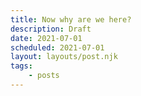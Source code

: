 ```yaml
---
title: Now why are we here?
description: Draft
date: 2021-07-01
scheduled: 2021-07-01
layout: layouts/post.njk
tags:
    - posts
---
```


